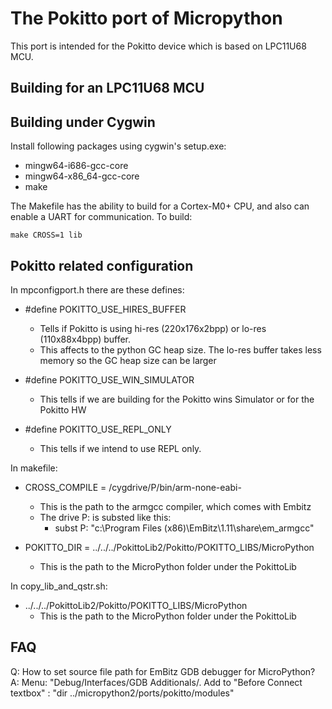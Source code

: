 # The Pokitto port of Micropython

This port is intended for the Pokitto device which is based on LPC11U68 MCU.

## Building for an LPC11U68 MCU

Building under Cygwin
---------------------

Install following packages using cygwin's setup.exe:

* mingw64-i686-gcc-core
* mingw64-x86_64-gcc-core
* make

The Makefile has the ability to build for a Cortex-M0+ CPU, and also can enable a UART
for communication.  To build:

    make CROSS=1 lib
    
Pokitto related configuration
-----------------------------

In mpconfigport.h there are these defines:

- #define POKITTO_USE_HIRES_BUFFER
  - Tells if Pokitto is using hi-res (220x176x2bpp) or lo-res (110x88x4bpp) buffer.
  - This affects to the python GC heap size. The lo-res buffer takes less memory so the GC heap size can be larger

- #define POKITTO_USE_WIN_SIMULATOR
  - This tells if we are building for the Pokitto wins Simulator or for the Pokitto HW

- #define POKITTO_USE_REPL_ONLY
  - This tells if we intend to use REPL only.
  
In makefile:

- CROSS_COMPILE = /cygdrive/P/bin/arm-none-eabi-
  - This is the path to the armgcc compiler, which comes with Embitz
  - The drive P: is substed like this: 
    - subst P: "c:\Program Files (x86)\EmBitz\1.11\share\em_armgcc"  
  
- POKITTO_DIR = ../../../PokittoLib2/Pokitto/POKITTO_LIBS/MicroPython
  - This is the path to the MicroPython folder under the PokittoLib

In copy_lib_and_qstr.sh:

- ../../../PokittoLib2/Pokitto/POKITTO_LIBS/MicroPython
  - This is the path to the MicroPython folder under the PokittoLib

FAQ
-----------------------------
Q: How to set source file path for EmBitz GDB debugger for MicroPython?
A: Menu: "Debug/Interfaces/GDB Additionals/. Add to "Before Connect textbox" : "dir ../micropython2/ports/pokitto/modules"



